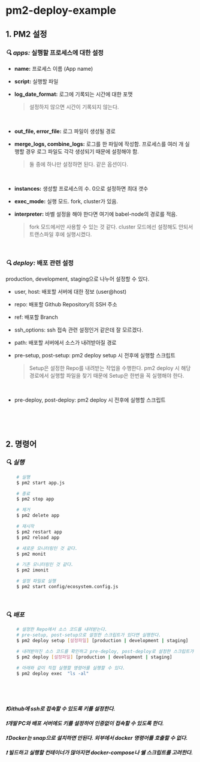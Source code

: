 # pm2-deploy-example

## **1. PM2 설정**

### **_🔍 apps:_** 실행할 프로세스에 대한 설정

-   **name:** 프로세스 이름 (App name)

-   **script:** 실행할 파일

-   **log_date_format:** 로그에 기록되는 시간에 대한 포맷
    > 설정하지 않으면 시간이 기록되지 않는다.

&nbsp;

-   **out_file, error_file:** 로그 파일이 생성될 경로

-   **merge_logs, combine_logs:** 로그를 한 파일에 작성함. 프로세스를 여러 개 실행할 경우 로그 파일도 각각 생성되기 때문에 설정해야 함.
    > 둘 중에 하나만 설정하면 된다. 같은 옵션이다.

&nbsp;

-   **instances:** 생성할 프로세스의 수. 0으로 설정하면 최대 갯수

-   **exec_mode:** 실행 모드. fork, cluster가 있음.

*   **interpreter:** 바벨 설정을 해야 한다면 여기에 babel-node의 경로를 적음.
    > fork 모드에서만 사용할 수 있는 것 같다. cluster 모드에선 설정해도 안되서 트랜스파일 후에 실행시켰다.

&nbsp;
&nbsp;

### **_🔍 deploy:_** 배포 관련 설정

production, development, staging으로 나누어 설정할 수 있다.

-   user, host: 배포할 서버에 대한 정보 (user@host)

-   repo: 배포할 Github Repository의 SSH 주소

-   ref: 배포할 Branch

-   ssh_options: ssh 접속 관련 설정인거 같은데 잘 모르겠다.

-   path: 배포할 서버에서 소스가 내려받아질 경로

-   pre-setup, post-setup: pm2 deploy setup 시 전후에 실행할 스크립트
    > Setup은 설정한 Repo를 내려받는 작업을 수행한다. pm2 deploy 시 해당 경로에서 실행할 파일을 찾기 때문에 Setup은 한번을 꼭 실행해야 한다.

&nbsp;

-   pre-deploy, post-deploy: pm2 deploy 시 전후에 실행할 스크립트

&nbsp;

&nbsp;

## 2. 명령어

### **_🔍 실행_**

```bash
    # 실행
    $ pm2 start app.js

    # 종료
    $ pm2 stop app

    # 제거
    $ pm2 delete app

    # 재시작
    $ pm2 restart app
    $ pm2 reload app

    # 새로운 모니터링인 것 같다.
    $ pm2 monit

    # 기존 모니터링인 것 같다.
    $ pm2 imonit

    # 설정 파일로 실행
    $ pm2 start config/ecosystem.config.js
```

&nbsp;

### **_🔍 배포_**

```bash
    # 설정한 Repo에서 소스 코드를 내려받는다.
    # pre-setup, post-setup으로 설정한 스크립트가 있다면 실행한다.
    $ pm2 deploy setup [설정파일] [production | development | staging]

    # 내려받아진 소스 코드를 확인하고 pre-deploy, post-deploy로 설정한 스크립트가 있다면 실행한다.
    $ pm2 deploy [설정파일] [production | development | staging]

    # 아래와 같이 직접 실행할 명령어를 실행할 수 있다.
    $ pm2 deploy exec  "ls -al"
```

&nbsp;

&nbsp;

**_❗Github에 ssh로 접속할 수 있도록 키를 설정한다._**

**_❗개발 PC와 배포 서버에도 키를 설정하여 인증없이 접속할 수 있도록 한다._**

**_❗ Docker는 snap으로 설치하면 안된다. 외부에서 docker 명령어를 호출할 수 없다._**

**_❗ 빌드하고 실행할 컨테이너가 많아지면 docker-compose나 쉘 스크립트를 고려한다._**
